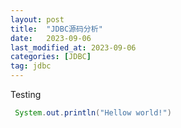 ```yaml
---
layout: post
title:  "JDBC源码分析"
date:   2023-09-06
last_modified_at: 2023-09-06
categories: [JDBC]
tag: jdbc
---
```


Testing

```java
 System.out.println("Hellow world!")
```

